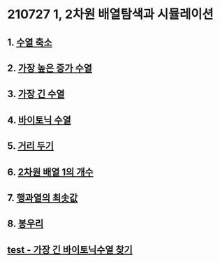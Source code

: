 # 210727 1, 2차원 배열탐색과 시뮬레이션

## 1. [수열 축소](./01.js)

## 2. [가장 높은 증가 수열](./02.js)

## 3. [가장 긴 수열](./03.js)

## 4. [바이토닉 수열](./04.js)

## 5. [거리 두기](./05.js)

## 6. [2차원 배열 1의 개수](./06.js)

## 7. [행과열의 최솟값](./07.js)

## 8. [봉우리](./08.js)

## [test - 가장 긴 바이토닉수열 찾기](./test.js)
